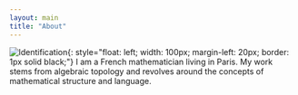 ```yaml
---
layout: main
title: "About"
---
```

![Identification](https://www.sophie.d.espalungue.xyz/images/IMG_0553.jpeg){: style="float: left; width: 100px; margin-left: 20px; border: 1px solid black;"}
I am a French mathematician living in Paris. My work stems from algebraic topology and revolves around the concepts of mathematical structure and language. 
